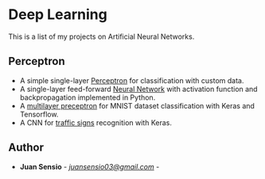 # Deep Learning
This is a list of my projects on Artificial Neural Networks.

## Perceptron

- A simple single-layer [Perceptron](https://github.com/JuanSensio/AIprojects/blob/master/DL/perceptron/perceptron.ipynb) for classification with custom data.
- A single-layer feed-forward [Neural Network](https://github.com/JuanSensio/AIprojects/blob/master/DL/nn/nn.py) with activation function and backpropagation implemented in Python.
- A [multilayer preceptron](https://github.com/JuanSensio/AIprojects/blob/master/DL/mnist) for MNIST dataset classification
with Keras and Tensorflow. 
- A CNN for [traffic signs](https://github.com/JuanSensio/AIprojects/blob/master/DL/traffic/trafficSigns.ipynb) recognition with Keras.

## Author

* **Juan Sensio** - *juansensio03@gmail.com* -
